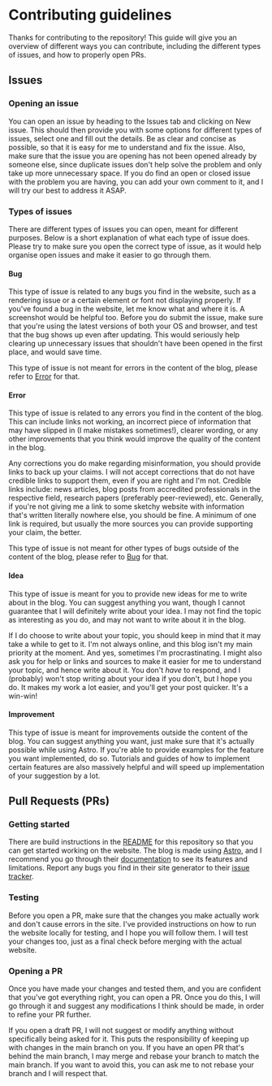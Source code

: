 # Contributing guidelines

Thanks for contributing to the repository! This guide will give you an overview of different ways you can contribute, including the different types of issues, and how to properly open PRs.

## Issues

### Opening an issue
You can open an issue by heading to the Issues tab and clicking on New issue. This should then provide you with some options for different types of issues, select one and fill out the details. Be as clear and concise as possible, so that it is easy for me to understand and fix the issue. Also, make sure that the issue you are opening has not been opened already by someone else, since duplicate issues don't help solve the problem and only take up more unnecessary space. If you do find an open or closed issue with the problem you are having, you can add your own comment to it, and I will try our best to address it ASAP.

### Types of issues
There are different types of issues you can open, meant for different purposes. Below is a short explanation of what each type of issue does. Please try to make sure you open the correct type of issue, as it would help organise open issues and make it easier to go through them.

#### Bug
This type of issue is related to any bugs you find in the website, such as a rendering issue or a certain element or font not displaying properly. If you've found a bug in the website, let me know what and where it is. A screenshot would be helpful too. Before you do submit the issue, make sure that you're using the latest versions of both your OS and browser, and test that the bug shows up even after updating. This would seriously help clearing up unnecessary issues that shouldn't have been opened in the first place, and would save time.

This type of issue is not meant for errors in the content of the blog, please refer to [Error](#error) for that.

#### Error
This type of issue is related to any errors you find in the content of the blog. This can include links not working, an incorrect piece of information that may have slipped in (I make mistakes sometimes!), clearer wording, or any other improvements that you think would improve the quality of the content in the blog.

Any corrections you do make regarding misinformation, you should provide links to back up your claims. I will not accept corrections that do not have credible links to support them, even if you are right and I'm not. Credible links include: news articles, blog posts from accredited professionals in the respective field, research papers (preferably peer-reviewed), etc. Generally, if you're not giving me a link to some sketchy website with information that's written literally nowhere else, you should be fine. A minimum of one link is required, but usually the more sources you can provide supporting your claim, the better.

This type of issue is not meant for other types of bugs outside of the content of the blog, please refer to [Bug](#bug) for that.

#### Idea
This type of issue is meant for you to provide new ideas for me to write about in the blog. You can suggest anything you want, though I cannot guarantee that I will definitely write about your idea. I may not find the topic as interesting as you do, and may not want to write about it in the blog.

If I do choose to write about your topic, you should keep in mind that it may take a while to get to it. I'm not always online, and this blog isn't my main priority at the moment. And yes, sometimes I'm procrastinating. I might also ask you for help or links and sources to make it easier for me to understand your topic, and hence write about it. You don't _have_ to respond, and I (probably) won't stop writing about your idea if you don't, but I hope you do. It makes my work a lot easier, and you'll get your post quicker. It's a win-win!

#### Improvement
This type of issue is meant for improvements outside the content of the blog. You can suggest anything you want, just make sure that it's actually possible while using Astro. If you're able to provide examples for the feature you want implemented, do so. Tutorials and guides of how to implement certain features are also massively helpful and will speed up implementation of your suggestion by a lot.

## Pull Requests (PRs)

### Getting started
There are build instructions in the [README](../README.md) for this repository so that you can get started working on the website. The blog is made using [Astro](https://github.com/withastro/astro), and I recommend you go through their [documentation](https://docs.astro.build) to see its features and limitations. Report any bugs you find in their site generator to their [issue tracker](https://github.com/withastro/astro/issues).

### Testing
Before you open a PR, make sure that the changes you make actually work and don't cause errors in the site. I've provided instructions on how to run the website locally for testing, and I hope you will follow them. I will test your changes too, just as a final check before merging with the actual website.

### Opening a PR
Once you have made your changes and tested them, and you are confident that you've got everything right, you can open a PR. Once you do this, I will go through it and suggest any modifications I think should be made, in order to refine your PR further.

If you open a draft PR, I will not suggest or modify anything without specifically being asked for it. This puts the responsibility of keeping up with changes in the main branch on you. If you have an open PR that's behind the main branch, I may merge and rebase your branch to match the main branch. If you want to avoid this, you can ask me to not rebase your branch and I will respect that.
